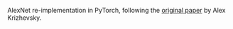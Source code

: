 AlexNet re-implementation in PyTorch, following the [original paper](https://proceedings.neurips.cc/paper_files/paper/2012/file/c399862d3b9d6b76c8436e924a68c45b-Paper.pdf) by Alex Krizhevsky.

